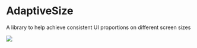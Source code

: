# AdaptiveSize
A library to help achieve consistent UI proportions on different screen sizes

[![](https://jitpack.io/v/AiwNexT/AdaptiveSize.svg)](https://jitpack.io/#AiwNexT/AdaptiveSize)
